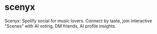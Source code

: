 # scenyx
Scenyx: Spotify social for music lovers. Connect by taste, join interactive "Scenes" with AI voting, DM friends, AI profile insights.
